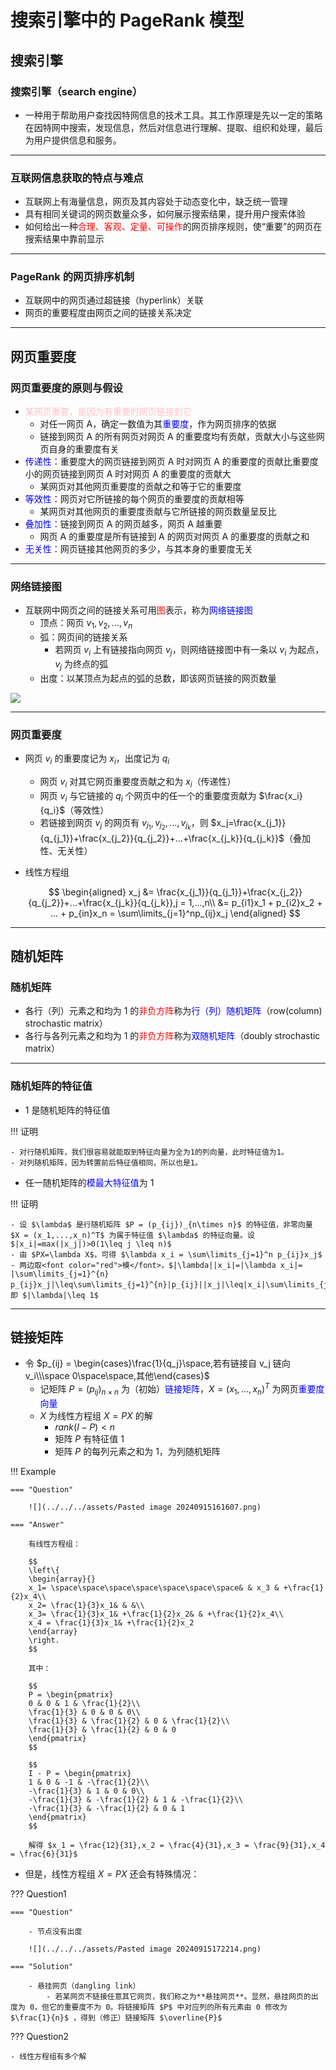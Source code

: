 # 搜索引擎中的 PageRank 模型

## 搜索引擎

### 搜索引擎（search engine）

- 一种用于帮助用户查找因特网信息的技术工具。其工作原理是先以一定的策略在因特网中搜索，发现信息，然后对信息进行理解、提取、组织和处理，最后为用户提供信息和服务。
***
### 互联网信息获取的特点与难点

- 互联网上有海量信息，网页及其内容处于动态变化中，缺乏统一管理
- 具有相同关键词的网页数量众多，如何展示搜索结果，提升用户搜索体验
- 如何给出一种<font color="red">合理、客观、定量、可操作</font>的网页排序规则，使“重要”的网页在搜索结果中靠前显示
***
### PageRank 的网页排序机制

- 互联网中的网页通过超链接（hyperlink）关联
- 网页的重要程度由网页之间的链接关系决定
***
## 网页重要度

### 网页重要度的原则与假设

- <font color="pink">某网页重要，是因为有重要的网页链接到它</font>
	- 对任一网页 A，确定一数值为其<font color="blue">重要度</font>，作为网页排序的依据
	- 链接到网页 A 的所有网页对网页 A 的重要度均有贡献，贡献大小与这些网页自身的重要度有关
- <font color="blue">传递性</font>：重要度大的网页链接到网页 A 时对网页 A 的重要度的贡献比重要度小的网页链接到网页 A 时对网页 A 的重要度的贡献大
	- 某网页对其他网页重要度的贡献之和等于它的重要度
- <font color="blue">等效性</font>：网页对它所链接的每个网页的重要度的贡献相等
	- 某网页对其他网页的重要度贡献与它所链接的网页数量呈反比
- <font color="blue"> 叠加性</font>：链接到网页 A 的网页越多，网页 A 越重要
	- 网页 A 的重要度是所有链接到 A 的网页对网页 A 的重要度的贡献之和
- <font color="blue">无关性</font>：网页链接其他网页的多少，与其本身的重要度无关
***
### 网络链接图

- 互联网中网页之间的链接关系可用<font color="red">图</font>表示，称为<font color="blue">网络链接图</font>
	- 顶点：网页 $v_1,v_2,...,v_n$
	- 弧：网页间的链接关系
		- 若网页 $v_i$ 上有链接指向网页 $v_j$，则网络链接图中有一条以 $v_i$ 为起点，$v_j$ 为终点的弧
	- 出度：以某顶点为起点的弧的总数，即该网页链接的网页数量

![](../../../assets/Pasted%20image%2020240915160217.png)
***
### 网页重要度

- 网页 $v_i$ 的重要度记为 $x_i$，出度记为 $q_i$
	- 网页 $v_i$ 对其它网页重要度贡献之和为 $x_i$（传递性）
	- 网页 $v_i$ 与它链接的 $q_i$ 个网页中的任一个的重要度贡献为 $\frac{x_i}{q_i}$（等效性）
	- 若链接到网页 $v_j$ 的网页有 $v_{j_1},v_{j_2},...,v_{j_k}$，则 $x_j=\frac{x_{j_1}}{q_{j_1}}+\frac{x_{j_2}}{q_{j_2}}+...+\frac{x_{j_k}}{q_{j_k}}$（叠加性、无关性）
- 线性方程组

	$$
	\begin{aligned}
	x_j &= \frac{x_{j_1}}{q_{j_1}}+\frac{x_{j_2}}{q_{j_2}}+...+\frac{x_{j_k}}{q_{j_k}},j = 1,...,n\\
	&= p_{i1}x_1 + p_{i2}x_2 + ... + p_{in}x_n = \sum\limits_{j=1}^np_{ij}x_j
	\end{aligned}
	$$
***
## 随机矩阵

### 随机矩阵

- 各行（列）元素之和均为 1 的<font color="red">非负方阵</font>称为<font color="blue">行（列）随机矩阵</font>（row(column) strochastic matrix）
- 各行与各列元素之和均为 1 的<font color="red">非负方阵</font>称为<font color="blue">双随机矩阵</font>（doubly strochastic matrix）
***
### 随机矩阵的特征值

- 1 是随机矩阵的特征值

!!! 证明

	- 对行随机矩阵，我们很容易就能取到特征向量为全为1的列向量，此时特征值为1。
	- 对列随机矩阵，因为转置前后特征值相同，所以也是1。

- 任一随机矩阵的<font color="blue">模最大特征值</font>为 1

!!! 证明

	- 设 $\lambda$ 是行随机矩阵 $P = (p_{ij})_{n\times n}$ 的特征值，非零向量 $X = (x_1,...,x_n)^T$ 为属于特征值 $\lambda$ 的特征向量。设 $|x_i|=max(|x_j|)>0(1\leq j \leq n)$
	- 由 $PX=\lambda X$，可得 $\lambda x_i = \sum\limits_{j=1}^n p_{ij}x_j$
	- 两边取<font color="red">模</font>，$|\lambda||x_i|=|\lambda x_i|= |\sum\limits_{j=1}^{n} p_{ij}x_j|\leq\sum\limits_{j=1}^{n}|p_{ij}||x_j|\leq|x_i|\sum\limits_{j=1}^n|p_{ij}|=|x_i|$，即 $|\lambda|\leq 1$


***
## 链接矩阵

- 令 $p_{ij} = \begin{cases}\frac{1}{q_j}\space,若有链接自  v_j 链向 v_i\\\space 0\space\space,其他\end{cases}$
	- 记矩阵 $P = (p_{ij})_{n\times n}$ 为（初始）<font color="blue">链接矩阵</font>，$X = (x_1,...,x_n)^T$ 为网页<font color="blue">重要度向量</font>
	- $X$ 为线性方程组 $X=PX$ 的解
		- $rank(I-P)<n$
		- 矩阵 $P$ 有特征值 1
		- 矩阵 $P$ 的每列元素之和为 1，为列随机矩阵

!!! Example 

	=== "Question"
	
		![](../../../assets/Pasted image 20240915161607.png)
	
	=== "Answer"
	
		有线性方程组：
		
		$$
		\left\{
		\begin{array}{}
		x_1= \space\space\space\space\space\space\space& & x_3 & +\frac{1}{2}x_4\\
		x_2= \frac{1}{3}x_1& & &\\
		x_3= \frac{1}{3}x_1& +\frac{1}{2}x_2& & +\frac{1}{2}x_4\\
		x_4 = \frac{1}{3}x_1& +\frac{1}{2}x_2
		\end{array}
		\right.
		$$
		
		其中：
		
		$$
		P = \begin{pmatrix}
		0 & 0 & 1 & \frac{1}{2}\\
		\frac{1}{3} & 0 & 0 & 0\\
		\frac{1}{3} & \frac{1}{2} & 0 & \frac{1}{2}\\
		\frac{1}{3} & \frac{1}{2} & 0 & 0
		\end{pmatrix}
		$$
		
		$$
		I - P = \begin{pmatrix}
		1 & 0 & -1 & -\frac{1}{2}\\
		-\frac{1}{3} & 1 & 0 & 0\\
		-\frac{1}{3} & -\frac{1}{2} & 1 & -\frac{1}{2}\\
		-\frac{1}{3} & -\frac{1}{2} & 0 & 1
		\end{pmatrix}
		$$
		
		解得 $x_1 = \frac{12}{31},x_2 = \frac{4}{31},x_3 = \frac{9}{31},x_4 = \frac{6}{31}$

- 但是，线性方程组 $X=PX$ 还会有特殊情况：

??? Question1

	=== "Question"
	
		- 节点没有出度
		
		![](../../../assets/Pasted image 20240915172214.png)
	
	=== "Solution"
	
		- 悬挂网页（dangling link）
			- 若某网页不链接任意其它网页，我们称之为**悬挂网页**。显然，悬挂网页的出度为 0，但它的重要度不为 0。将链接矩阵 $P$ 中对应列的所有元素由 0 修改为 $\frac{1}{n}$ ，得到（修正）链接矩阵 $\overline{P}$  

??? Question2

	- 线性方程组有多个解


